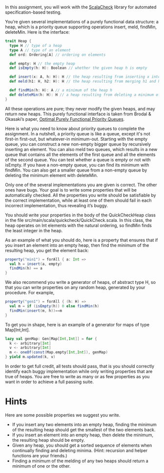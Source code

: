 In this assignment, you will work with the [ScalaCheck](https://github.com/rickynils/scalacheck/blob/master/doc/UserGuide.md) library for automated specification-based testing.

You’re given several implementations of a purely functional data structure: a heap, which is a priority queue supporting operations insert, meld, findMin, deleteMin. Here is the interface:

```scala
trait Heap {
  type H // type of a heap
  type A // type of an element
  def ord: Ordering[A] // ordering on elements

  def empty: H // the empty heap
  def isEmpty(h: H): Boolean // whether the given heap h is empty

  def insert(x: A, h: H): H // the heap resulting from inserting x into h
  def meld(h1: H, h2: H): H // the heap resulting from merging h1 and h2

  def findMin(h: H): A // a minimum of the heap h
  def deleteMin(h: H): H // a heap resulting from deleting a minimum of h
}
```

All these operations are pure; they never modify the given heaps, and may return new heaps. This purely functional interface is taken from Brodal & Okasaki’s paper, [Optimal Purely Functional Priority Queues](http://www.brics.dk/RS/96/37/BRICS-RS-96-37.pdf).

Here is what you need to know about priority queues to complete the assignment. In a nutshell, a priority queue is like a queue, except it's not first-in first-out, but whatever-in minimum-out. Starting with the empty queue, you can construct a new non-empty bigger queue by recursively inserting an element. You can also meld two queues, which results in a new queue that contains all the elements of the first queue and all the elements of the second queue. You can test whether a queue is empty or not with isEmpty. If you have a non-empty queue, you can find its minimum with findMin. You can also get a smaller queue from a non-empty queue by deleting the minimum element with deleteMin.

Only one of the several implementations you are given is correct. The other ones have bugs. Your goal is to write some properties that will be automatically checked. All the properties you write should be satisfiable by the correct implementation, while at least one of them should fail in each incorrect implementation, thus revealing it’s buggy.

You should write your properties in the body of the QuickCheckHeap class in the file src/main/scala/quickcheck/QuickCheck.scala. In this class, the heap operates on Int elements with the natural ordering, so findMin finds the least integer in the heap.

As an example of what you should do, here is a property that ensures that if you insert an element into an empty heap, then find the minimum of the resulting heap, you get the element back:

```scala
property("min1") = forAll { a: Int =>
  val h = insert(a, empty)
  findMin(h) == a
}
```

We also recommend you write a generator of heaps, of abstract type H, so that you can write properties on any random heap, generated by your procedure. For example,

```scala
property("gen1") = forAll { (h: H) =>
  val m = if (isEmpty(h)) 0 else findMin(h)
  findMin(insert(m, h))==m
}
```

To get you in shape, here is an example of a generator for maps of type Map[Int,Int].

```scala
lazy val genMap: Gen[Map[Int,Int]] = for {
  k <- arbitrary[Int]
  v <- arbitrary[Int]
  m <- oneOf(const(Map.empty[Int,Int]), genMap)
} yield m.updated(k, v)
```

In order to get full credit, all tests should pass, that is you should correctly identify each buggy implementation while only writing properties that are true of heaps. You are free to write as many or as few properties as you want in order to achieve a full passing suite.

# Hints

Here are some possible properties we suggest you write.

* If you insert any two elements into an empty heap, finding the minimum of the resulting heap should get the smallest of the two elements back.
* If you insert an element into an empty heap, then delete the minimum, the resulting heap should be empty.
* Given any heap, you should get a sorted sequence of elements when continually finding and deleting minima. (Hint: recursion and helper functions are your friends.)
* Finding a minimum of the melding of any two heaps should return a minimum of one or the other.
